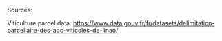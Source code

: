 Sources:


Viticulture parcel data:
https://www.data.gouv.fr/fr/datasets/delimitation-parcellaire-des-aoc-viticoles-de-linao/